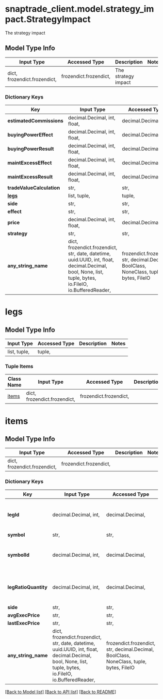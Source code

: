 # snaptrade_client.model.strategy_impact.StrategyImpact

The strategy impact

## Model Type Info
Input Type | Accessed Type | Description | Notes
------------ | ------------- | ------------- | -------------
dict, frozendict.frozendict,  | frozendict.frozendict,  | The strategy impact | 

### Dictionary Keys
Key | Input Type | Accessed Type | Description | Notes
------------ | ------------- | ------------- | ------------- | -------------
**estimatedCommissions** | decimal.Decimal, int, float,  | decimal.Decimal,  |  | [optional] 
**buyingPowerEffect** | decimal.Decimal, int, float,  | decimal.Decimal,  |  | [optional] 
**buyingPowerResult** | decimal.Decimal, int, float,  | decimal.Decimal,  |  | [optional] 
**maintExcessEffect** | decimal.Decimal, int, float,  | decimal.Decimal,  |  | [optional] 
**maintExcessResult** | decimal.Decimal, int, float,  | decimal.Decimal,  |  | [optional] 
**tradeValueCalculation** | str,  | str,  |  | [optional] 
**[legs](#legs)** | list, tuple,  | tuple,  |  | [optional] 
**side** | str,  | str,  |  | [optional] 
**effect** | str,  | str,  |  | [optional] 
**price** | decimal.Decimal, int, float,  | decimal.Decimal,  |  | [optional] 
**strategy** | str,  | str,  |  | [optional] 
**any_string_name** | dict, frozendict.frozendict, str, date, datetime, uuid.UUID, int, float, decimal.Decimal, bool, None, list, tuple, bytes, io.FileIO, io.BufferedReader,  | frozendict.frozendict, str, decimal.Decimal, BoolClass, NoneClass, tuple, bytes, FileIO | any string name can be used but the value must be the correct type | [optional]

# legs

## Model Type Info
Input Type | Accessed Type | Description | Notes
------------ | ------------- | ------------- | -------------
list, tuple,  | tuple,  |  | 

### Tuple Items
Class Name | Input Type | Accessed Type | Description | Notes
------------- | ------------- | ------------- | ------------- | -------------
[items](#items) | dict, frozendict.frozendict,  | frozendict.frozendict,  |  | 

# items

## Model Type Info
Input Type | Accessed Type | Description | Notes
------------ | ------------- | ------------- | -------------
dict, frozendict.frozendict,  | frozendict.frozendict,  |  | 

### Dictionary Keys
Key | Input Type | Accessed Type | Description | Notes
------------ | ------------- | ------------- | ------------- | -------------
**legId** | decimal.Decimal, int,  | decimal.Decimal,  |  | [optional] value must be a 32 bit integer
**symbol** | str,  | str,  |  | [optional] 
**symbolId** | decimal.Decimal, int,  | decimal.Decimal,  |  | [optional] value must be a 32 bit integer
**legRatioQuantity** | decimal.Decimal, int,  | decimal.Decimal,  |  | [optional] value must be a 32 bit integer
**side** | str,  | str,  |  | [optional] 
**avgExecPrice** | str,  | str,  |  | [optional] 
**lastExecPrice** | str,  | str,  |  | [optional] 
**any_string_name** | dict, frozendict.frozendict, str, date, datetime, uuid.UUID, int, float, decimal.Decimal, bool, None, list, tuple, bytes, io.FileIO, io.BufferedReader,  | frozendict.frozendict, str, decimal.Decimal, BoolClass, NoneClass, tuple, bytes, FileIO | any string name can be used but the value must be the correct type | [optional]

[[Back to Model list]](../../README.md#documentation-for-models) [[Back to API list]](../../README.md#documentation-for-api-endpoints) [[Back to README]](../../README.md)

